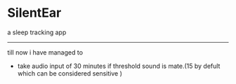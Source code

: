 <!-- @format -->

# SilentEar

a sleep tracking app

<!-- Deployment fixes applied - TLS errors and service worker registration fixed -->

---

till now i have managed to

- take audio input of 30 minutes if threshold sound is mate.(15 by defult which can be considered sensitive )
